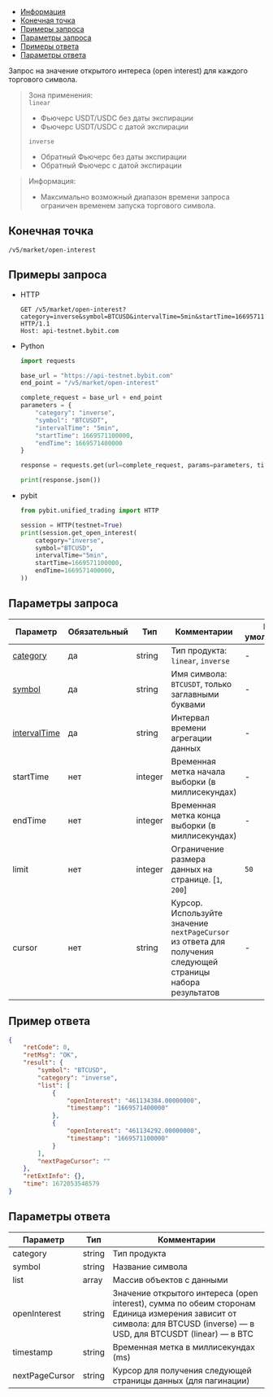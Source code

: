 - [Информация](#информация)
- [Конечная точка](#конечная-точка)
- [Примеры запроса](#примеры-запроса)
- [Параметры запроса](#параметры-запроса)
- [Примеры ответа](#примеры-ответа)
- [Параметры ответа](#параметры-ответа)

<a id="информация"></a>

Запрос на значение открытого интереса (open interest) для каждого торгового символа.

>Зона применения:  
>`linear`  
>  - Фьючерс USDT/USDC без даты экспирации  
>  - Фьючерс USDT/USDC с датой экспирации
>
>`inverse`  
>  - Обратный Фьючерс без даты экспирации
>  - Обратный Фьючерс с датой экспирации
<!-- -->
>Информация:
>
>- Максимально возможный диапазон времени запроса ограничен временем запуска торгового символа.

<a id="конечная-точка"></a>

## Конечная точка

`/v5/market/open-interest`

<a id="примеры-запроса"></a>

## Примеры запроса

- HTTP

  ```http
  GET /v5/market/open-interest?category=inverse&symbol=BTCUSD&intervalTime=5min&startTime=1669571100000&endTime=1669571400000 HTTP/1.1
  Host: api-testnet.bybit.com
  ```

- Python

  ```python
  import requests

  base_url = "https://api-testnet.bybit.com"
  end_point = "/v5/market/open-interest"

  complete_request = base_url + end_point
  parameters = {
      "category": "inverse",
      "symbol": "BTCUSDT",
      "intervalTime": "5min",
      "startTime": 1669571100000,
      "endTime": 1669571400000
  }
  
  response = requests.get(url=complete_request, params=parameters, timeout=10)

  print(response.json())
  ```

- pybit

  ```python
  from pybit.unified_trading import HTTP

  session = HTTP(testnet=True)
  print(session.get_open_interest(
      category="inverse",
      symbol="BTCUSD",
      intervalTime="5min",
      startTime=1669571100000,
      endTime=1669571400000,
  ))
  ```

<a id="параметры-запроса"></a>

## Параметры запроса

|Параметр  	                  |Обязательный	 |Тип   	  |Комментарии                       |По умолчанию|
|-----------------------------|--------------|----------|----------------------------------|------------|
|[category](<../20.Определения значений в запросах и ответах.md#category>)  |да            |string    |Тип продукта: `linear`, `inverse`     |-           |
|[symbol](<../20.Определения значений в запросах и ответах.md#symbol>)	  |да           |string    |Имя символа: `BTCUSDT`, только заглавными буквами |-           |
|[intervalTime](<../20.Определения значений в запросах и ответах.md#intervalTime>)  	       |да	 |string   	  |Интервал времени агрегации данных        |-    |
|startTime	              |нет           |integer   |Временная метка начала выборки (в миллисекундах)     |-           |
|endTime             |нет      	   |integer   |Временная метка конца выборки (в миллисекундах)      |-           |
|limit             |нет      	 |integer   |Ограничение размера данных на странице. [`1`, `200`]                                                           |`50`    |
|cursor	    |нет      	 |string    |Курсор. Используйте значение `nextPageCursor` из ответа для получения следующей страницы набора результатов   |-           |

<a id="примеры-ответа"></a>

## Пример ответа

```json
{
    "retCode": 0,
    "retMsg": "OK",
    "result": {
        "symbol": "BTCUSD",
        "category": "inverse",
        "list": [
            {
                "openInterest": "461134384.00000000",
                "timestamp": "1669571400000"
            },
            {
                "openInterest": "461134292.00000000",
                "timestamp": "1669571100000"
            }
        ],
        "nextPageCursor": ""
    },
    "retExtInfo": {},
    "time": 1672053548579
}
```

<a id="параметры-ответа"></a>

## Параметры ответа

|Параметр  |Тип       |Комментарии                                             |
|----------|----------|--------------------------------------------------------|
|category  |string       |Тип продукта                                             |
|symbol  |string       |Название символа                                             |
|list  |array       |Массив объектов с данными                                             |
|openInterest  |string       |Значение открытого интереса (open interest), сумма по обеим сторонам<br>Единица измерения зависит от символа: для BTCUSD (inverse) — в USD, для BTCUSDT (linear) — в BTC                                             |
|timestamp  |string       |Временная метка в миллисекундах (ms)                                             |
|nextPageCursor  |string       |Курсор для получения следующей страницы данных (для пагинации)                                             |
